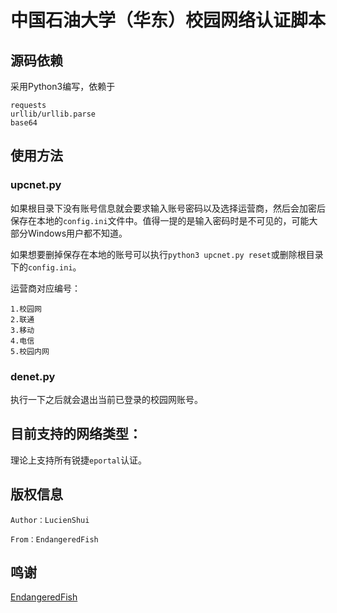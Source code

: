 # 中国石油大学（华东）校园网络认证脚本


## 源码依赖
采用Python3编写，依赖于

```
requests
urllib/urllib.parse
base64
```

## 使用方法

### upcnet.py

如果根目录下没有账号信息就会要求输入账号密码以及选择运营商，然后会加密后保存在本地的`config.ini`文件中。值得一提的是输入密码时是不可见的，可能大部分Windows用户都不知道。

如果想要删掉保存在本地的账号可以执行`python3 upcnet.py reset`或删除根目录下的`config.ini`。

运营商对应编号：

```
1.校园网
2.联通
3.移动
4.电信
5.校园内网
```

### denet.py

执行一下之后就会退出当前已登录的校园网账号。

## 目前支持的网络类型：

理论上支持所有锐捷`eportal`认证。

## 版权信息

```
Author：LucienShui

From：EndangeredFish
```

## 鸣谢

[EndangeredFish](https://github.com/EndangeredF1sh)
